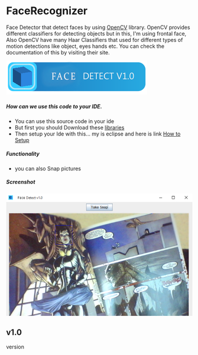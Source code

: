 # FaceRecognizer
Face Detector that detect faces by using <a href="http://opencv.org/" target="_blank">OpenCV</a> library. OpenCV provides different classifiers for detecting objects but in this, I'm using frontal face, Also OpenCV have many Haar Classifiers that used for different types of motion detections like object, eyes hands etc. You can check the documentation of this by visiting their site.

![image1](/res/mc0.png)

##### How can we use this code to your IDE.
* You can use this source code in your ide
* But first you should Download these <a href="http://opencv.org/downloads.html" target="_blank">libraries</a>
* Then setup your Ide with this... my is eclipse and here is link <a href="http://docs.opencv.org/2.4/doc/tutorials/introduction/java_eclipse/java_eclipse.html" target="_blank">How to Setup</a> 

##### Functionality
* you can also Snap pictures

##### Screenshot
![image2](/res/mc1.png)

## v1.0
version
